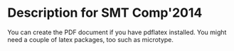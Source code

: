 Description for SMT Comp'2014
====

You can create the PDF document if you have pdflatex installed. You might need a couple of latex packages, too such as microtype.
